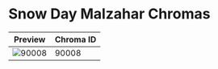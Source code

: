 # Snow Day Malzahar Chromas

| Preview | Chroma ID |
|---------|-----------|
| ![90008](https://raw.communitydragon.org/latest/plugins/rcp-be-lol-game-data/global/default/v1/champion-chroma-images/90/90008.png) | 90008 |